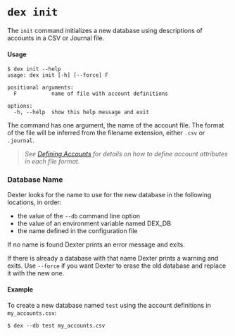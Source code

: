 # `dex init`

The `init` command initializes a new database using descriptions of accounts in a CSV or Journal file.

#### Usage


```
$ dex init --help
usage: dex init [-h] [--force] F

positional arguments:
  F           name of file with account definitions

options:
  -h, --help  show this help message and exit
```

The command has one argument, the name of the account file.
The format of the file will be inferred from the filename extension, either `.csv` or `.journal`.

> _See [Defining Accounts](accounts.md) for details on how to define account attributes in each file format._


### Database Name

Dexter looks for the name to use for the new database in the following locations, in order:

* the value of the `--db` command line option
* the value of an environment variable named DEX_DB
* the name defined in the configuration file

If no name is found Dexter prints an error message and exits.

If there is already a database with that name Dexter prints a warning and exits.
Use `--force` if you want Dexter to erase the old database and replace it with the new one.

#### Example

To create a new database named `test` using the account definitions in `my_accounts.csv`:
```shell
$ dex --db test my_accounts.csv
```
